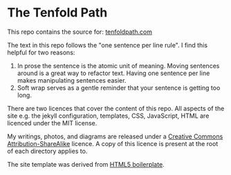 # The Tenfold Path

This repo contains the source for: [tenfoldpath.com](http://tenfoldpath.com)

The text in this repo follows the "one sentence per line rule".
I find this helpful for two reasons:

1. In prose the sentence is the atomic unit of meaning.
   Moving sentences around is a great way to refactor text.
   Having one sentence per line makes manipulating sentences easier.
2. Soft wrap serves as a gentle reminder that your sentence is getting too long.

There are two licences that cover the content of this repo.
All aspects of the site e.g. the jekyll configuration, templates, CSS, JavaScript, HTML are licenced under the MIT license.

My writings, photos, and diagrams are released under a [Creative Commons Attribution-ShareAlike](http://creativecommons.org/licenses/by-sa/3.0/deed.en_US) licence.
A copy of this licence is present at the root of each directory applies to.

The site template was derived from [HTML5 boilerplate](https://github.com/h5bp/html5-boilerplate).
